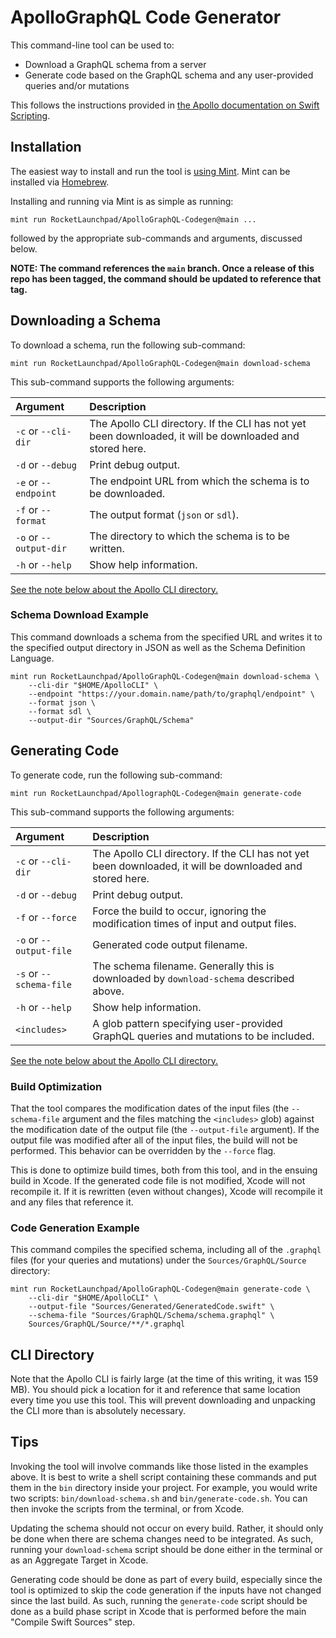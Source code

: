 # ApolloGraphQL Code Generator

This command-line tool can be used to:
- Download a GraphQL schema from a server
- Generate code based on the GraphQL schema and any user-provided queries and/or mutations

This follows the instructions provided in [the Apollo documentation on Swift Scripting](https://www.apollographql.com/docs/ios/swift-scripting/).

## Installation

The easiest way to install and run the tool is [using Mint](https://github.com/yonaskolb/Mint). Mint can be installed via [Homebrew](https://brew.sh). 

Installing and running via Mint is as simple as running:

```
mint run RocketLaunchpad/ApolloGraphQL-Codegen@main ...
```

followed by the appropriate sub-commands and arguments, discussed below.

**NOTE: The command references the `main` branch. Once a release of this repo has been tagged, the command should be updated to reference that tag.**

## Downloading a Schema

To download a schema, run the following sub-command:

```
mint run RocketLaunchpad/ApolloGraphQL-Codegen@main download-schema
```

This sub-command supports the following arguments:

| Argument               | Description                                                                                              |
|:-----------------------|:---------------------------------------------------------------------------------------------------------|
| `-c` or `--cli-dir`    | The Apollo CLI directory. If the CLI has not yet been downloaded, it will be downloaded and stored here. |
| `-d` or `--debug`      | Print debug output.                                                                                      |
| `-e` or `--endpoint`   | The endpoint URL from which the schema is to be downloaded.                                              |
| `-f` or `--format`     | The output format (`json` or `sdl`).                                                                     |
| `-o` or `--output-dir` | The directory to which the schema is to be written.                                                      |
| `-h` or `--help`       | Show help information.                                                                                   |

[See the note below about the Apollo CLI directory.](#cli-directory)

### Schema Download Example

This command downloads a schema from the specified URL and writes it to the specified output directory in JSON as well as the Schema Definition Language.

```
mint run RocketLaunchpad/ApolloGraphQL-Codegen@main download-schema \
    --cli-dir "$HOME/ApolloCLI" \
    --endpoint "https://your.domain.name/path/to/graphql/endpoint" \
    --format json \
    --format sdl \
    --output-dir "Sources/GraphQL/Schema"
```

## Generating Code

To generate code, run the following sub-command:

```
mint run RocketLaunchpad/ApollographQL-Codegen@main generate-code
```

This sub-command supports the following arguments:

| Argument                | Description                                                                                              |
|:------------------------|:---------------------------------------------------------------------------------------------------------|
| `-c` or `--cli-dir`     | The Apollo CLI directory. If the CLI has not yet been downloaded, it will be downloaded and stored here. |
| `-d` or `--debug`       | Print debug output.                                                                                      |
| `-f` or `--force`       | Force the build to occur, ignoring the modification times of input and output files.                     |
| `-o` or `--output-file` | Generated code output filename.                                                                          |
| `-s` or `--schema-file` | The schema filename. Generally this is downloaded by `download-schema` described above.                  |
| `-h` or `--help`        | Show help information.                                                                                   |
| `<includes>`            | A glob pattern specifying user-provided GraphQL queries and mutations to be included.                    |

[See the note below about the Apollo CLI directory.](#cli-directory)

### Build Optimization

That the tool compares the modification dates of the input files (the `--schema-file` argument and the files matching the `<includes>` glob) against the modification date of the output file (the `--output-file` argument). If the output file was modified after all of the input files, the build will not be performed. This behavior can be overridden by the `--force` flag.

This is done to optimize build times, both from this tool, and in the ensuing build in Xcode. If the generated code file is not modified, Xcode will not recompile it. If it is rewritten (even without changes), Xcode will recompile it and any files that reference it.

### Code Generation Example

This command compiles the specified schema, including all of the `.graphql` files (for your queries and mutations) under the `Sources/GraphQL/Source` directory:

```
mint run RocketLaunchpad/ApolloGraphQL-Codegen@main generate-code \
    --cli-dir "$HOME/ApolloCLI" \
    --output-file "Sources/Generated/GeneratedCode.swift" \
    --schema-file "Sources/GraphQL/Schema/schema.graphql" \
    Sources/GraphQL/Source/**/*.graphql
```

## CLI Directory

Note that the Apollo CLI is fairly large (at the time of this writing, it was 159 MB). You should pick a location for it and reference that same location every time you use this tool. This will prevent downloading and unpacking the CLI more than is absolutely necessary.

## Tips

Invoking the tool will involve commands like those listed in the examples above. It is best to write a shell script containing these commands and put them in the `bin` directory inside your project. For example, you would write two scripts: `bin/download-schema.sh` and `bin/generate-code.sh`. You can then invoke the scripts from the terminal, or from Xcode.

Updating the schema should not occur on every build. Rather, it should only be done when there are schema changes need to be integrated. As such, running your `download-schema` script should be done either in the terminal or as an Aggregate Target in Xcode.

Generating code should be done as part of every build, especially since the tool is optimized to skip the code generation if the inputs have not changed since the last build. As such, running the `generate-code` script should be done as a build phase script in Xcode that is performed before the main "Compile Swift Sources" step.

